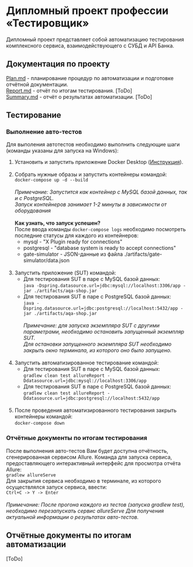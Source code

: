 # Дипломный проект профессии «Тестировщик»
Дипломный проект представляет собой автоматизацию тестирования комплексного сервиса, взаимодействующего с СУБД и API Банка.

## Документация по проекту
[Plan.md](documents/Plan.md) - планирование процедур по автоматизации и подготовке отчётной документации.\
[Report.md](documents/Report.md) - отчёт по итогам тестирования. \[ToDo\] \
[Summary.md](documents/Summary.md) - отчёт о результатах автоматизации. \[ToDo\]

## Тестирование

### Выполнение авто-тестов
Для выполения автотестов необходимо выполнить следующие шаги (команды указаны для запуска на Windows):
1. Установить и запустить приложение Docker Desktop ([Инструкция](https://github.com/netology-code/aqa-homeworks/blob/master/docker/installation.md)).<br><br>
1. Собрать нужные образы и запустить контейнеры командой:<br>
```docker-compose up -d --build```<br><br>
_Примечание: Запустится как контейнер с MySQL базой данных, так и с PostgreSQL._<br>
_Запуск контейнеров занимает 1-2 минуты в зависимости от оборудования_<br><br>
**Как узнать, что запуск успешен?**<br>
После ввода команды ```docker-compose logs``` необходимо посмотреть последние статусы для каждого из контейнеров:<br>
    * mysql - "X Plugin ready for connections"
    * postgresql - "database system is ready to accept connections"
    * gate-simulator - JSON-данные из файла ./artifacts/gate-simulator/data.json<br><br>
1. Запустить приложение (SUT) командой:
    * Для тестирования SUT в паре с MySQL базой данных:\
```java -Dspring.datasource.url=jdbc:mysql://localhost:3306/app -jar ./artifacts/aqa-shop.jar```
    * Для тестирования SUT в паре с PostgreSQL базой данных:\
```java -Dspring.datasource.url=jdbc:postgresql://localhost:5432/app -jar ./artifacts/aqa-shop.jar```<br><br>
_Примечание: для запуска экземпляра SUT с другими параметрами, необходимо остановить запущенный экземпляр SUT._\
_Для остановки запущенного экземпляра SUT необходимо закрыть окно терминала, из которого оно было запущено._<br><br>
1. Запустить автоматизированное тестирование командой:
    * Для тестирования SUT в паре с MySQL базой данных:\
```gradlew clean test allureReport -Ddatasource.url=jdbc:mysql://localhost:3306/app```
    * Для тестирования SUT в паре с PostgreSQL базой данных:\
```gradlew clean test allureReport -Ddatasource.url=jdbc:postgresql://localhost:5432/app```<br><br>
1. После проведения автоматизированного тестирования закрыть контейнеры командой:\
```docker-compose down```

### Отчётные документы по итогам тестирования
После выполнения авто-тестов Вам будет доступна отчётность, сгенерированная сервисом Allure. 
Команда для запуска сервиса, предоставляющего интерактивный интерфейс для просмотра отчёта Allure:\
```gradlew allureServe```\
Для закрытия сервиса необходимо в терминале, из которого осуществлялся запуск сервиса, ввести:\
```Ctrl+C -> Y -> Enter```<br><br>
_Примечание: После прогона каждого из тестов (запуска gradlew test), необходимо перезапускать сервис allureServe Для получения актуальной информации о результатах авто-тестов._

## Отчётные документы по итогам автоматизации
\[ToDo\]

